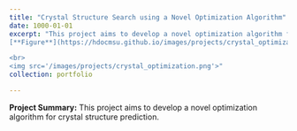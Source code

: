 ```yaml
---
title: "Crystal Structure Search using a Novel Optimization Algorithm"
date: 1000-01-01
excerpt: "This project aims to develop a novel optimization algorithm for crystal structure prediction.
[**Figure**](https://hdocmsu.github.io/images/projects/crystal_optimization.png)

<br>
<img src='/images/projects/crystal_optimization.png'>"
collection: portfolio

---
```


**Project Summary:** This project aims to develop a novel optimization algorithm for crystal structure prediction.
